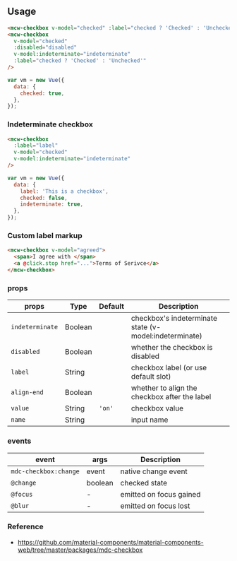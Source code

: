 ## Usage

```html
<mcw-checkbox v-model="checked" :label="checked ? 'Checked' : 'Unchecked'" />
<mcw-checkbox
  v-model="checked"
  :disabled="disabled"
  v-model:indeterminate="indeterminate"
  :label="checked ? 'Checked' : 'Unchecked'"
/>
```

```javascript
var vm = new Vue({
  data: {
    checked: true,
  },
});
```

### Indeterminate checkbox

```html
<mcw-checkbox
  :label="label"
  v-model="checked"
  v-model:indeterminate="indeterminate"
/>
```

```javascript
var vm = new Vue({
  data: {
    label: 'This is a checkbox',
    checked: false,
    indeterminate: true,
  },
});
```

### Custom label markup

```html
<mcw-checkbox v-model="agreed">
  <span>I agree with </span>
  <a @click.stop href="...">Terms of Serivce</a>
</mcw-checkbox>
```

### props

| props           | Type    | Default | Description                                            |
| --------------- | ------- | ------- | ------------------------------------------------------ |
| `indeterminate` | Boolean |         | checkbox's indeterminate state (v-model:indeterminate) |
| `disabled`      | Boolean |         | whether the checkbox is disabled                       |
| `label`         | String  |         | checkbox label (or use default slot)                   |
| `align-end`     | Boolean |         | whether to align the checkbox after the label          |
| `value`         | String  | `'on'`  | checkbox value                                         |
| `name`          | String  |         | input name                                             |

### events

| event                 | args    | Description             |
| --------------------- | ------- | ----------------------- |
| `mdc-checkbox:change` | event   | native change event     |
| `@change`             | boolean | checked state           |
| `@focus`              | -       | emitted on focus gained |
| `@blur`               | -       | emitted on focus lost   |

### Reference

- <https://github.com/material-components/material-components-web/tree/master/packages/mdc-checkbox>
